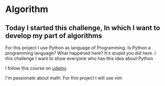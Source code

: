 # Algorithm 

## Today I started this challenge, In which I want to develop my part of algorithms 

For this project I use Python as language of Programming. 
	Is Python a programming language? What happened here? It's stupid you did here.
	I this challenge I want to show everyone who has this idea about Python 

I follow this course on [udemy](https://www.udemy.com/course/data-structures-and-algorithms-bootcamp-in-python/)

I'm passionate about math.
For this project I will use vim 

